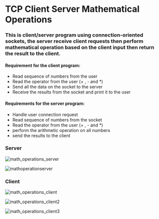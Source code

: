 # TCP Client Server Mathematical Operations


### This is client/server program using connection-oriented sockets, the server receive client requests then perform mathematical operation based on the client input then return the result to the client.

#### Requirement for the client program:
- Read sequence of numbers from the user
- Read the operator from the user (+ , - and *)
- Send all the data on the socket to the server
- Receive the results from the socket and print it to the user

#### Requirements for the server program:
- Handle user connection request
- Read sequence of numbers from the socket
- Read the operator from the user (+ , - and *)
- perform the arithmetic operation on all numbers
- send the results to the client


### Server

![math_operations_server](https://user-images.githubusercontent.com/26473614/48066589-b45c5100-e1d6-11e8-8a9b-688eacf99ec7.PNG)

![mathoperationserver](https://user-images.githubusercontent.com/26473614/48215815-bd425380-e38b-11e8-850f-44868c300eba.PNG)

### Client

![math_operations_client](https://user-images.githubusercontent.com/26473614/48066584-b3c3ba80-e1d6-11e8-874a-a6152fd7c909.PNG)

![math_operations_client2](https://user-images.githubusercontent.com/26473614/48066586-b3c3ba80-e1d6-11e8-9ee5-03ba97cf38fa.PNG)

![math_operations_client3](https://user-images.githubusercontent.com/26473614/48066588-b45c5100-e1d6-11e8-8493-2e94791ad388.PNG)
